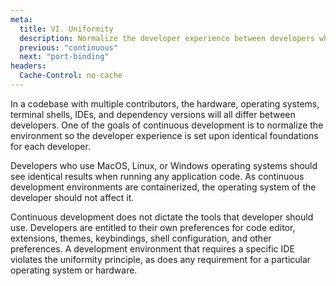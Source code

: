 ```yaml
---
meta:
  title: VI. Uniformity
  description: Normalize the developer experience between developers while allowing customization
  previous: "continuous"
  next: "port-binding"
headers:
  Cache-Control: no-cache
---
```


In a codebase with multiple contributors, the hardware, operating systems, terminal shells, IDEs, and dependency versions will all differ between developers. One of the goals of continuous development is to normalize the environment so the developer experience is set upon identical foundations for each developer.

Developers who use MacOS, Linux, or Windows operating systems should see identical results when running any application code. As continuous development environments are containerized, the operating system of the developer should not affect it.

Continuous development does not dictate the tools that developer should use. Developers are entitled to their own preferences for code editor, extensions, themes, keybindings, shell configuration, and other preferences. A development environment that requires a specific IDE violates the uniformity principle, as does any requirement for a particular operating system or hardware.
